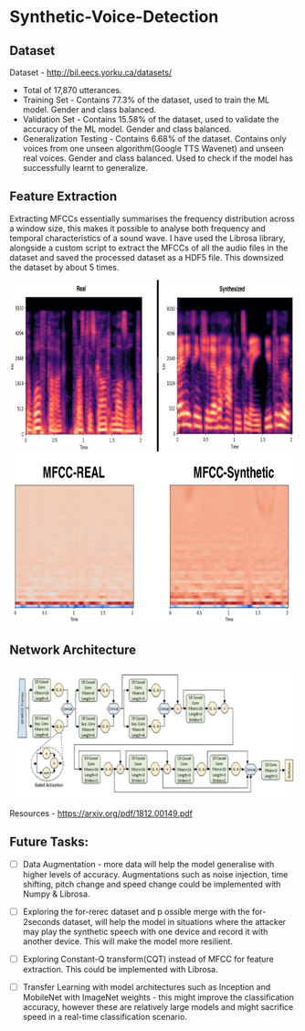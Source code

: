 # Synthetic-Voice-Detection



## Dataset

Dataset -  http://bil.eecs.yorku.ca/datasets/

* Total of 17,870 utterances.
* Training Set - Contains 77.3% of the dataset, used to train the ML model. Gender and class balanced.
* Validation Set - Contains 15.58% of the dataset, used to validate the accuracy of the ML model. Gender and class balanced.
* Generalization Testing - Contains 6.68% of the dataset. Contains only voices from one unseen algorithm(Google TTS Wavenet) and unseen real voices. Gender and        class balanced. Used to check if the model has successfully learnt to generalize.


## Feature Extraction

Extracting MFCCs essentially summarises the frequency distribution across a window size, this makes it possible to analyse both frequency and temporal characteristics of a sound wave. I have used the Librosa library, alongside a custom script to extract the MFCCs of all the audio files in the dataset and saved the processed dataset as a HDF5 file. This downsized the dataset by about 5 times.

<img src="img/audio.png" width="1000" height="300"> <img src="img/mfcc.png" width="1000" height="300">


## Network Architecture

<img src="img/network.png">

Resources  - https://arxiv.org/pdf/1812.00149.pdf


## Future Tasks:
- [ ] Data Augmentation - more data will help the model generalise with higher levels of accuracy. Augmentations such as noise injection, time shifting, pitch           change and speed change could be implemented with Numpy & Librosa.
- [ ] Exploring the ​for-rerec​ dataset and p​ ossible merge​ with the ​for-2seconds dataset, will help the model in situations where the attacker may play the synthetic speech with one device and record it with another device. This will make the model more resilient.
- [ ] Exploring Constant-Q transform(CQT) instead of MFCC for feature extraction. This could be implemented with Librosa.
- [ ] Transfer Learning with model architectures such as Inception and MobileNet with ImageNet weights - this might improve the classification accuracy, however these are relatively large models and might sacrifice speed in a real-time classification scenario.

